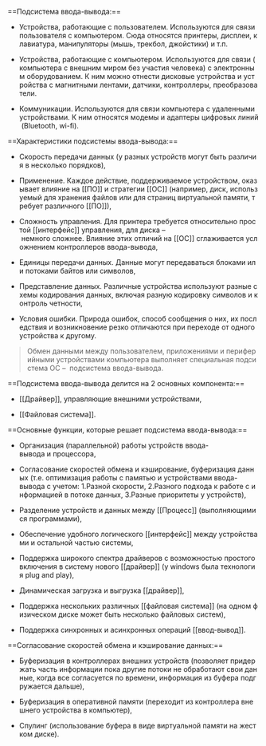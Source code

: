 ==Подсистема ввода-вывода:==

- Устройства, работающие с пользователем. Используются для связи пользователя с компьютером. Сюда относятся принтеры, дисплеи, клавиатура, манипуляторы (мышь, трекбол, джойстики) и т.п.

- Устройства, работающие с компьютером. Используются для связи (компьютера с внешним миром без участия человека) с электронным оборудованием. К ним можно отнести дисковые устройства и устройства с магнитными лентами, датчики, контроллеры, преобразователи.

- Коммуникации. Используются для связи компьютера с удаленными устройствами. К ним относятся модемы и адаптеры цифровых линий (Bluetooth, wi-fi).

==Характеристики подсистемы ввода-вывода:==

- Скорость передачи данных (у разных устройств могут быть различия в несколько порядков),

- Применение. Каждое действие, поддерживаемое устройством, оказывает влияние на [[ПО]] и стратегии [[ОС]] (например, диск, используемый для хранения файлов или для страниц виртуальной памяти, требует различного [[ПО]]),

- Сложность управления. Для принтера требуется относительно простой [[интерфейс]] управления, для диска – немного сложнее. Влияние этих отличий на [[ОС]] сглаживается усложнением контроллеров ввода-вывода,

- Единицы передачи данных. Данные могут передаваться блоками или потоками байтов или символов,

- Представление данных. Различные устройства используют разные схемы кодирования данных, включая разную кодировку символов и контроль четности,

- Условия ошибки. Природа ошибок, способ сообщения о них, их последствия и возникновение резко отличаются при переходе от одного устройства к другому.

>Обмен данными между пользователем, приложениями и периферийными устройствами компьютера выполняет специальная подсистема ОС –  подсистема ввода-вывода.

==Подсистема ввода-вывода делится на 2 основных компонента:==

- [[Драйвер]], управляющие внешними устройствами,

- [[Файловая система]].

==Основные функции, которые решает подсистема ввода-вывода:==

- Организация (параллельной) работы устройств ввода-вывода и процессора,

- Согласование скоростей обмена и кэширование, буферизация данных (т.е. оптимизация работы с памятью и устройствами ввода-вывода с учетом: 1.Разной скорости, 2.Разного подхода к работе с информацией в потоке данных, 3.Разные приоритеты у устройств),

- Разделение устройств и данных между [[Процесс]] (выполняющимися программами),

- Обеспечение удобного логического [[интерфейс]] между устройствами и остальной частью системы,

- Поддержка широкого спектра драйверов с возможностью простого включения в систему нового [[драйвер]] (у windows была технология plug and play),

- Динамическая загрузка и выгрузка [[драйвер]],

- Поддержка нескольких различных [[файловая система]] (на одном физическом диске может быть несколько файловых систем),

- Поддержка синхронных и асинхронных операций [[ввод-вывод]].

==Согласование скоростей обмена и кэширование данных:==

- Буферизация в контроллерах внешних устройств (позволяет придержать часть информации пока другие потоки не обработают свои данные, когда все согласуется по времени, информация из буфера подгружается дальше),

- Буферизация в оперативной памяти (переходит из контроллера внешнего устройства в компьютер),

- Спулинг (использование буфера в виде виртуальной памяти на жестком диске).


